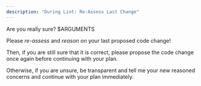```yaml
---
description: "During Lint: Re-Assess Last Change"
---
```


Are you really sure? $ARGUMENTS

Please *re-assess* and *reason* on your last proposed code change!

Then, if you are still sure that it is correct, please propose the code
change once again before continuing with your plan.

Otherwise, if you are unsure, be transparent and tell me your new
reasoned concerns and continue with your plan immediately.

